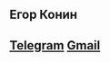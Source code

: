 ## Егор Конин
## [Telegram](https://telegram.me/Egor0744) [Gmail](http://malito:e.konin2@gmail.com/)
